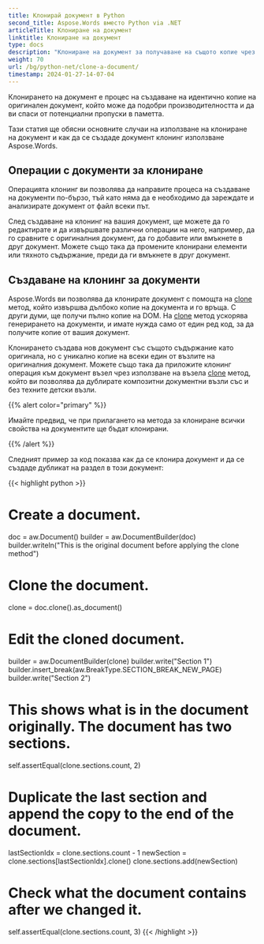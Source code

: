 ```yaml
---
title: Клонирай документ в Python
second_title: Aspose.Words вместо Python via .NET
articleTitle: Клониране на документ
linktitle: Клониране на документ
type: docs
description: "Клониране на документ за получаване на същото копие чрез Python. При създаването на копие се клонират възли и свойства на оригиналния документ."
weight: 70
url: /bg/python-net/clone-a-document/
timestamp: 2024-01-27-14-07-04
---
```


Клонирането на документ е процес на създаване на идентично копие на оригинален документ, който може да подобри производителността и да ви спаси от потенциални пропуски в паметта.

Тази статия ще обясни основните случаи на използване на клониране на документ и как да се създаде документ клонинг използване Aspose.Words.

## Операции с документи за клониране

Операцията клонинг ви позволява да направите процеса на създаване на документи по-бързо, тъй като няма да е необходимо да зареждате и анализирате документ от файл всеки път.

След създаване на клонинг на вашия документ, ще можете да го редактирате и да извършвате различни операции на него, например, да го сравните с оригиналния документ, да го добавите или вмъкнете в друг документ. Можете също така да промените клонирани елементи или тяхното съдържание, преди да ги вмъкнете в друг документ.

## Създаване на клонинг за документи

Aspose.Words ви позволява да клонирате документ с помощта на [clone](https://reference.aspose.com/words/python-net/aspose.words/document/clone/) метод, който извършва дълбоко копие на документа и го връща. С други думи, ще получи пълно копие на DOM. На [clone](https://reference.aspose.com/words/python-net/aspose.words/document/clone/) метод ускорява генерирането на документи, и имате нужда само от един ред код, за да получите копие от вашия документ.

Клонирането създава нов документ със същото съдържание като оригинала, но с уникално копие на всеки един от възлите на оригиналния документ. Можете също така да приложите клонинг операция към документ възел чрез използване на възела [clone](https://reference.aspose.com/words/python-net/aspose.words/document/clone/) метод, който ви позволява да дублирате композитни документни възли със и без техните детски възли.

{{% alert color="primary" %}}

Имайте предвид, че при прилагането на метода за клониране всички свойства на документите ще бъдат клонирани.

{{% /alert %}}

Следният пример за код показва как да се клонира документ и да се създаде дубликат на раздел в този документ:

{{< highlight python >}}
# Create a document.
doc = aw.Document()
builder = aw.DocumentBuilder(doc)
builder.writeln("This is the original document before applying the clone method")

# Clone the document.
clone = doc.clone().as_document()

# Edit the cloned document.
builder = aw.DocumentBuilder(clone)
builder.write("Section 1")
builder.insert_break(aw.BreakType.SECTION_BREAK_NEW_PAGE)
builder.write("Section 2")

# This shows what is in the document originally. The document has two sections.
self.assertEqual(clone.sections.count, 2)

# Duplicate the last section and append the copy to the end of the document.
lastSectionIdx = clone.sections.count - 1
newSection = clone.sections[lastSectionIdx].clone()
clone.sections.add(newSection)

# Check what the document contains after we changed it.
self.assertEqual(clone.sections.count, 3)
{{< /highlight >}}
